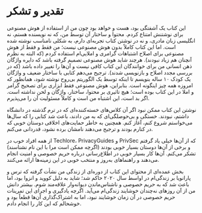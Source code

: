 # تقدیر و تشکر

این کتاب یک آشفتگی بود، هست و خواهد بود چون من از استفاده از هوش مصنوعی برای نوشتنش امتناع کردم. محتوا و ساختار آن توسط من، که نه نویسنده هستم، نه انگلیسی زبان مادری، و نه در نوشتن کتاب تجربه‌ای دارم، به شکلی نامناسب نوشته شده است. اما این کتاب کاملاً بدون هوش مصنوعی نیست؛ من فقط و فقط از هوش مصنوعی برای اصلاح اشتباهات گرامری و املایی‌ام استفاده کردم (که البته به نظرم آنچنان هم زیاد نبودند). هرچند شاید هوش مصنوعی تصمیم گرفته باشد که دایره واژگان ذهن انسانی من برای خوانندگان این کتاب کافی نیست و آن‌ها را تغییر داده باشد (که در بررسی مجدد اصلاح و بازنویسی شدند). ترجیح می‌دهم کتابی با ساختار ضعیف و واژگان یک کودک ۱۰ ساله بنویسم تا اینکه توسط یک الگوریتم بی‌روح نوشته شود، همانطور که امروزه همه چیز اینگونه است. بنابراین، هوش مصنوعی فقط ابزاری برای تصحیح گرامر و املا در این کتاب بوده است؛ هیچ تاثیری بر محتوا، ساختار، واژگان و لحن نداشته است. اگر بد است، این اشتباه من است و کاملاً مسئولیت آن را می‌پذیرم.

نوشتن این کتاب ممکن نبود اگر آن کلاس‌های خسته‌کننده‌ای که در ترم گذشته در دانشگاه داشتم، نبودند. خستگی و بی‌حوصلگی‌ای که به من دادند، باعث شد کتابی را که سال‌ها می‌خواستم شروع کنم، آغاز کنم. همچنین به خاطر حمایت‌های اخلاقی دوستان خوبی که در کنارم بودند و ترجیح می‌دهند نامشان برده نشود، قدردانی می‌کنم.

از همه افراد خوب در Techlore، PrivacyGuides و PrivSec که از آن‌ها خیلی یاد گرفتم و برخی از آن‌ها دوستان بسیار خوبی بودند (اگرچه ممکن است مرا با این نام نشناسند) تشکر می‌کنم. آن‌ها کار بسیار خوبی در اطلاع‌رسانی درباره حریم خصوصی و امنیت انجام می‌دهند و راهنماهای به‌روز و منتخب خوبی در این زمینه‌ها ارائه می‌کنند.

بخش عمده‌ای از محتوای این کتاب از دوره‌ای از زندگی من نشأت گرفته که ترس و پارانویا بر زندگی‌ام در اواسط سال ۲۰۲۰ حاکم شد؛ شاید به دلیل کووید و انزوا بود، اما باعث شد که به حریم خصوصی و ناشناس‌ماندن دیوانه‌وار علاقه‌مند شوم. بیشتر دانش من از آن روزهای نه‌چندان خوشایند زندگی‌ام می‌آید. اگرچه یادگیری و اجرای این تمرینات حریم خصوصی در آن زمان خوشایند نبود، اما به اشتراک‌گذاری آن‌ها قطعاً بود و خوشحالم که این کار را انجام دادم.